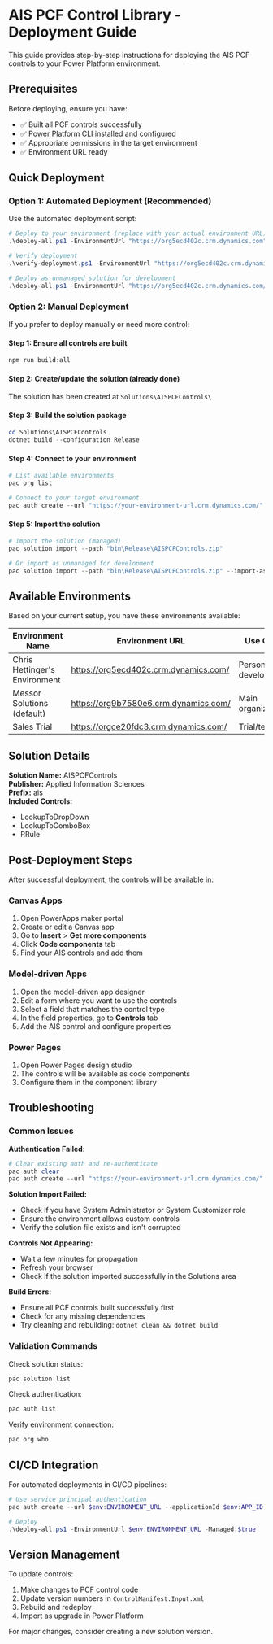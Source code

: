 # AIS PCF Control Library - Deployment Guide

This guide provides step-by-step instructions for deploying the AIS PCF controls to your Power Platform environment.

## Prerequisites

Before deploying, ensure you have:
- ✅ Built all PCF controls successfully
- ✅ Power Platform CLI installed and configured
- ✅ Appropriate permissions in the target environment
- ✅ Environment URL ready

## Quick Deployment

### Option 1: Automated Deployment (Recommended)

Use the automated deployment script:

```powershell
# Deploy to your environment (replace with your actual environment URL)
.\deploy-all.ps1 -EnvironmentUrl "https://org5ecd402c.crm.dynamics.com"

# Verify deployment
.\verify-deployment.ps1 -EnvironmentUrl "https://org5ecd402c.crm.dynamics.com"

# Deploy as unmanaged solution for development
.\deploy-all.ps1 -EnvironmentUrl "https://org5ecd402c.crm.dynamics.com/" -Managed:$false
```

### Option 2: Manual Deployment

If you prefer to deploy manually or need more control:

#### Step 1: Ensure all controls are built
```powershell
npm run build:all
```

#### Step 2: Create/update the solution (already done)
The solution has been created at `Solutions\AISPCFControls\`

#### Step 3: Build the solution package
```powershell
cd Solutions\AISPCFControls
dotnet build --configuration Release
```

#### Step 4: Connect to your environment
```powershell
# List available environments
pac org list

# Connect to your target environment
pac auth create --url "https://your-environment-url.crm.dynamics.com/"
```

#### Step 5: Import the solution
```powershell
# Import the solution (managed)
pac solution import --path "bin\Release\AISPCFControls.zip"

# Or import as unmanaged for development
pac solution import --path "bin\Release\AISPCFControls.zip" --import-as-unmanaged
```

## Available Environments

Based on your current setup, you have these environments available:

| Environment Name | Environment URL | Use Case |
|------------------|-----------------|----------|
| Chris Hettinger's Environment | https://org5ecd402c.crm.dynamics.com/ | Personal development |
| Messor Solutions (default) | https://org9b7580e6.crm.dynamics.com/ | Main organization |
| Sales Trial | https://orgce20fdc3.crm.dynamics.com/ | Trial/testing |

## Solution Details

**Solution Name:** AISPCFControls  
**Publisher:** Applied Information Sciences  
**Prefix:** ais  
**Included Controls:**
- LookupToDropDown
- LookupToComboBox  
- RRule

## Post-Deployment Steps

After successful deployment, the controls will be available in:

### Canvas Apps
1. Open PowerApps maker portal
2. Create or edit a Canvas app
3. Go to **Insert** > **Get more components**
4. Click **Code components** tab
5. Find your AIS controls and add them

### Model-driven Apps
1. Open the model-driven app designer
2. Edit a form where you want to use the controls
3. Select a field that matches the control type
4. In the field properties, go to **Controls** tab
5. Add the AIS control and configure properties

### Power Pages
1. Open Power Pages design studio
2. The controls will be available as code components
3. Configure them in the component library

## Troubleshooting

### Common Issues

**Authentication Failed:**
```powershell
# Clear existing auth and re-authenticate
pac auth clear
pac auth create --url "https://your-environment-url.crm.dynamics.com/"
```

**Solution Import Failed:**
- Check if you have System Administrator or System Customizer role
- Ensure the environment allows custom controls
- Verify the solution file exists and isn't corrupted

**Controls Not Appearing:**
- Wait a few minutes for propagation
- Refresh your browser
- Check if the solution imported successfully in the Solutions area

**Build Errors:**
- Ensure all PCF controls built successfully first
- Check for any missing dependencies
- Try cleaning and rebuilding: `dotnet clean && dotnet build`

### Validation Commands

Check solution status:
```powershell
pac solution list
```

Check authentication:
```powershell
pac auth list
```

Verify environment connection:
```powershell
pac org who
```

## CI/CD Integration

For automated deployments in CI/CD pipelines:

```powershell
# Use service principal authentication
pac auth create --url $env:ENVIRONMENT_URL --applicationId $env:APP_ID --clientSecret $env:CLIENT_SECRET --tenant $env:TENANT_ID

# Deploy
.\deploy-all.ps1 -EnvironmentUrl $env:ENVIRONMENT_URL -Managed:$true
```

## Version Management

To update controls:
1. Make changes to PCF control code
2. Update version numbers in `ControlManifest.Input.xml`
3. Rebuild and redeploy
4. Import as upgrade in Power Platform

For major changes, consider creating a new solution version.
